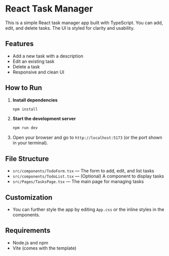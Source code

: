 # React Task Manager

This is a simple React task manager app built with TypeScript. You can add, edit, and delete tasks. The UI is styled for clarity and usability.

## Features
- Add a new task with a description
- Edit an existing task
- Delete a task
- Responsive and clean UI

## How to Run

1. **Install dependencies**
   ```bash
   npm install
   ```
2. **Start the development server**
   ```bash
   npm run dev
   ```
3. Open your browser and go to `http://localhost:5173` (or the port shown in your terminal).

## File Structure
- `src/components/TodoForm.tsx` — The form to add, edit, and list tasks
- `src/components/TodoList.tsx` — (Optional) A component to display tasks
- `src/Pages/TasksPage.tsx` — The main page for managing tasks

## Customization
- You can further style the app by editing `App.css` or the inline styles in the components.

## Requirements
- Node.js and npm
- Vite (comes with the template)



